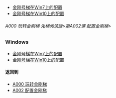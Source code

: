 

- [金刚号梯在Win7上的配置]()
- [金刚号梯在Win10上的配置]()

###### A000 玩转金刚梯 免梯阅读版>第A002课 配置金刚梯>

### Windows 

- [金刚号梯在Win7上的配置 ](https://github.com/a2zitpro/web/blob/master/LadderFree/LadderConfigure/Windows/Win7/Win7.md)
- [金刚号梯在Win10上的配置](https://github.com/a2zitpro/web/blob/master/LadderFree/LadderConfigure/Windows/Win10/Win10.md)



#### 返回到
- [A000 玩转金刚梯](https://github.com/a2zitpro/web/blob/master/LadderFree/main.md)
- [A002 配置金刚梯](https://github.com/a2zitpro/web/blob/master/LadderFree//LadderConfigure/Windows/Windows.md)




